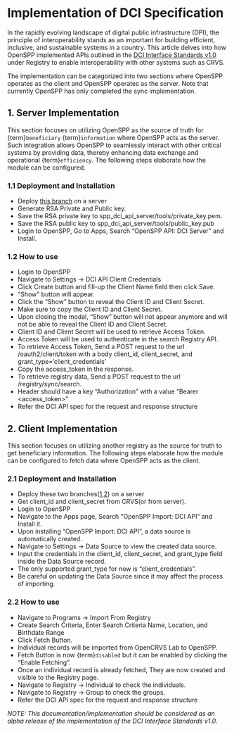 # Implementation of DCI Specification

In the rapidly evolving landscape of digital public infrastructure (DPI), the principle of interoperability stands as an important for building efficient, inclusive, and sustainable systems in a country. This article delves into how OpenSPP implemented APIs outlined in the [DCI Interface Standards v1.0](https://spdci.github.io/standards/release/html/registry_core_api_v1.0.0.html) under Registry to enable interoperability with other systems such as CRVS.

The implementation can be categorized into two sections where OpenSPP operates as the client and OpenSPP operates as the server. Note that currently OpenSPP has only completed the sync implementation.

## 1. Server Implementation

This section focuses on utilizing OpenSPP as the source of truth for {term}`beneficiary` {term}`information` where OpenSPP acts as the server. Such integration allows OpenSPP to seamlessly interact with other critical systems by providing data, thereby enhancing data exchange and operational {term}`efficiency`. The following steps elaborate how the module can be configured.

### 1.1 Deployment and Installation

- Deploy [this branch](https://github.com/OpenSPP/openspp-api/tree/spp_dci_api_server) on a server
- Generate RSA Private and Public key.
- Save the RSA private key to spp_dci_api_server/tools/private_key.pem.
- Save the RSA public key to spp_dci_api_server/tools/public_key.pub
- Login to OpenSPP, Go to Apps, Search “OpenSPP API: DCI Server” and Install.

### 1.2 How to use

- Login to OpenSPP
- Navigate to Settings -> DCI API Client Credentials
- Click Create button and fill-up the Client Name field then click Save.
- “Show” button will appear.
- Click the “Show” button to reveal the Client ID and Client Secret.
- Make sure to copy the Client ID and Client Secret.
- Upon closing the modal, “Show” button will not appear anymore and will not be able to reveal the Client ID and Client Secret.
- Client ID and Client Secret will be used to retrieve Access Token.
- Access Token will be used to authenticate in the search Registry API.
- To retrieve Access Token, Send a POST request to the url <domain>/oauth2/client/token with a body client_id, client_secret, and grant_type=’client_credentials’
- Copy the access_token in the response.
- To retrieve registry data, Send a POST request to the url <domain>/registry/sync/search.
- Header should have a key “Authorization” with a value “Bearer <access_token>”
- Refer the DCI API spec for the request and response structure

## 2. Client Implementation

This section focuses on utilizing another registry as the source for truth to get beneficiary information. The following steps elaborate how the module can be configured to fetch data where OpenSPP acts as the client.

### 2.1 Deployment and Installation

- Deploy these two branches([1](https://github.com/OpenSPP/openspp-api/tree/spp_crvs_import),[2](https://github.com/OpenSPP/openspp-base/tree/spp_data_source)) on a server
- Get client_id and client_secret from CRVS(or from server).
- Login to OpenSPP
- Navigate to the Apps page, Search “OpenSPP Import: DCI API” and Install it.
- Upon installing “OpenSPP Import: DCI API”, a data source is automatically created.
- Navigate to Settings -> Data Source to view the created data source.
- Input the credentials in the client_id, client_secret, and grant_type field inside the Data Source record.
- The only supported grant_type for now is “client_credentials”.
- Be careful on updating the Data Source since it may affect the process of importing.

### 2.2 How to use

- Navigate to Programs -> Import From Registry
- Create Search Criteria, Enter Search Criteria Name, Location, and Birthdate Range
- Click Fetch Button.
- Individual records will be imported from OpenCRVS Lab to OpenSPP.
- Fetch Button is now {term}`disabled` but it can be enabled by clicking the “Enable Fetching”.
- Once an individual record is already fetched, They are now created and visible to the Registry page.
- Navigate to Registry -> Individual to check the individuals.
- Navigate to Registry -> Group to check the groups.
- Refer the DCI API spec for the request and response structure

_NOTE: This documentation/implementation should be considered as an alpha release of the implementation of the DCI Interface Standards v1.0._
